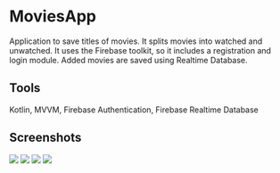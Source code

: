 # MoviesApp
Application to save titles of movies. It splits movies into watched and unwatched. It uses the Firebase toolkit, so it includes a registration and login module. Added movies are saved using Realtime Database.
## Tools
Kotlin, MVVM, Firebase Authentication, Firebase Realtime Database
## Screenshots
![](screenshots/movieasapp1.png)
![](screenshots/moviesapp2.png)
![](screenshots/moviesapp3.png)
![](screenshots/moviesapp4.png)
